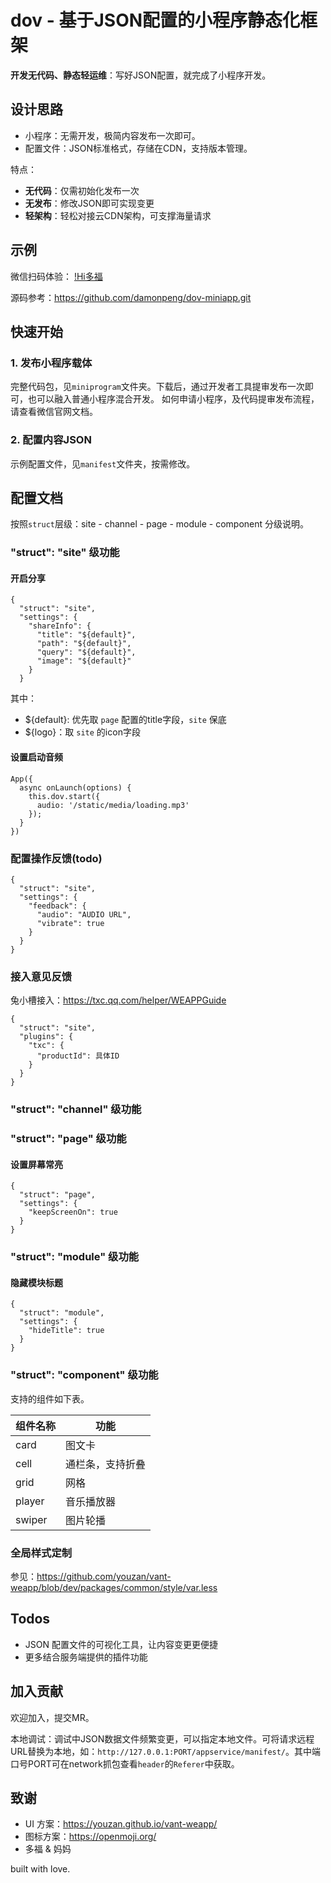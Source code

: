 # dov - 基于JSON配置的小程序静态化框架

**开发无代码、静态轻运维**：写好JSON配置，就完成了小程序开发。

## 设计思路

* 小程序：无需开发，极简内容发布一次即可。
* 配置文件：JSON标准格式，存储在CDN，支持版本管理。

特点：
 - **无代码**：仅需初始化发布一次
 - **无发布**：修改JSON即可实现变更
 - **轻架构**：轻松对接云CDN架构，可支撑海量请求


## 示例

微信扫码体验：
[!Hi多福](./hidov.jpg)

源码参考：<https://github.com/damonpeng/dov-miniapp.git>


## 快速开始

### 1. 发布小程序载体

完整代码包，见`miniprogram`文件夹。下载后，通过开发者工具提审发布一次即可，也可以融入普通小程序混合开发。
如何申请小程序，及代码提审发布流程，请查看微信官网文档。

### 2. 配置内容JSON

示例配置文件，见`manifest`文件夹，按需修改。


## 配置文档

按照`struct`层级：site -  channel - page - module - component 分级说明。

### "struct": "site" 级功能

#### 开启分享
```
{
  "struct": "site",
  "settings": {
    "shareInfo": {
      "title": "${default}",
      "path": "${default}",
      "query": "${default}",
      "image": "${default}"
    }
  }
```

其中：
 - ${default}: 优先取 `page` 配置的title字段，`site` 保底
 - ${logo}：取 `site` 的icon字段

#### 设置启动音频
```
App({
  async onLaunch(options) {
    this.dov.start({
      audio: '/static/media/loading.mp3'
    });
  }
})
```

### 配置操作反馈(todo)
```
{
  "struct": "site",
  "settings": {
    "feedback": {
      "audio": "AUDIO URL",
      "vibrate": true
    }
  }
}
```

### 接入意见反馈
兔小槽接入：https://txc.qq.com/helper/WEAPPGuide
```
{
  "struct": "site",
  "plugins": {
    "txc": {
      "productId": 具体ID
    }
  }
}
```

### "struct": "channel" 级功能



### "struct": "page" 级功能

#### 设置屏幕常亮

```
{
  "struct": "page",
  "settings": {
    "keepScreenOn": true
  }
}
```

### "struct": "module" 级功能

#### 隐藏模块标题
```
{
  "struct": "module",
  "settings": {
    "hideTitle": true
  }
}
```


### "struct": "component" 级功能

支持的组件如下表。

| 组件名称 | 功能             |
| -------- | ---------------- |
| card     | 图文卡           |
| cell     | 通栏条，支持折叠 |
| grid     | 网格             |
| player   | 音乐播放器       |
| swiper   | 图片轮播         |


### 全局样式定制
参见：https://github.com/youzan/vant-weapp/blob/dev/packages/common/style/var.less

## Todos

* JSON 配置文件的可视化工具，让内容变更更便捷
* 更多结合服务端提供的插件功能


## 加入贡献

欢迎加入，提交MR。

本地调试：调试中JSON数据文件频繁变更，可以指定本地文件。可将请求远程URL替换为本地，如：`http://127.0.0.1:PORT/appservice/manifest/`。其中端口号PORT可在network抓包查看`header`的`Referer`中获取。

## 致谢

 - UI 方案：<https://youzan.github.io/vant-weapp/>
 - 图标方案：<https://openmoji.org/>
 - 多福 & 妈妈

built with love.
